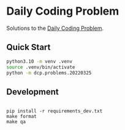 # Daily Coding Problem

Solutions to the [Daily Coding Problem](https://www.dailycodingproblem.com/).

## Quick Start

```sh
python3.10 -m venv .venv
source .venv/bin/activate
python -m dcp.problems.20220325
```

## Development

```

pip install -r requirements_dev.txt
make format
make qa
```


